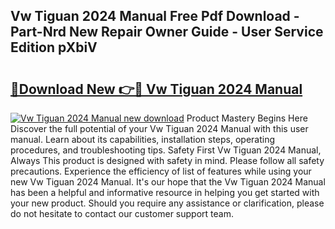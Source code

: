 ## Vw Tiguan 2024 Manual Free Pdf Download - Part-Nrd New Repair Owner Guide - User Service Edition pXbiV

# <h2><a href="http://cf16447.oget.top/?id=Vw+Tiguan+2024+Manual">🔗Download New 👉🔴 Vw Tiguan 2024 Manual</a></h2>

[![Vw Tiguan 2024 Manual new download](https://i.imgur.com/5g1atiW.png)](http://cf16447.oget.top/?id=Vw+Tiguan+2024+Manual)
Product Mastery Begins Here Discover the full potential of your Vw Tiguan 2024 Manual with this user manual. Learn about its capabilities, installation steps, operating procedures, and troubleshooting tips. Safety First Vw Tiguan 2024 Manual, Always This product is designed with safety in mind. Please follow all safety precautions. Experience the efficiency of list of features while using your new Vw Tiguan 2024 Manual. It's our hope that the Vw Tiguan 2024 Manual has been a helpful and informative resource in helping you get started with your new product. Should you require any assistance or clarification, please do not hesitate to contact our customer support team.
